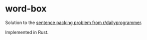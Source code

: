 # word-box

Solution to the [sentence packing problem from r/dailyprogrammer](https://www.reddit.com/r/dailyprogrammer/comments/31thwb/20150408_challenge_209_intermediate_packing_a/).

Implemented in Rust.
